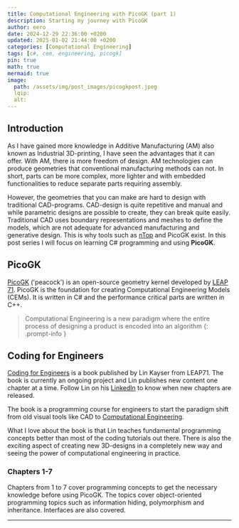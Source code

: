 ```yaml
---
title: Computational Engineering with PicoGK (part 1)
description: Starting my journey with PicoGK
author: eero
date: 2024-12-29 22:36:00 +0200
updated: 2025-01-02 21:44:00 +0200
categories: [Computational Engineering]
tags: [c#, cem, engineering, picogk]
pin: true
math: true
mermaid: true
image:
  path: /assets/img/post_images/picogkpost.jpeg
  lqip: 
  alt: 
---
```


## Introduction
As I have gained more knowledge in Additive Manufacturing (AM) also known as Industrial 3D-printing, I have seen the advantages that it can offer. With AM, there is more freedom of design. AM technologies can produce geometries that conventional manufacturing methods can not. In short, parts can be more complex, more lighter and with embedded functionalities to reduce separate parts requiring assembly.

However, the geometries that you can make are hard to design with traditional CAD-programs. CAD-design is quite repetitive and manual and while parametric designs are possible to create, they can break quite easily. Traditional CAD uses boundary representations and meshes to define the models, which are not adequate for advanced manufacturing and generative design. This is why tools such as [nTop][ntop] and PicoGK exist. In this post series I will focus on learning C# programming and using **PicoGK**.

## PicoGK
[PicoGK][picogk-github] ('peacock') is an open-source geometry kernel developed by [LEAP 71][leap-71]. PicoGK is the foundation for creating Computational Engineering Models (CEMs). It is written in C# and the performance critical parts are written in C++.

>Computational Engineering is a new paradigm where the entire process of designing a product is encoded into an algorithm
{: .prompt-info }

## Coding for Engineers
[Coding for Engineers][coding-for-engineers] is a book published by Lin Kayser from LEAP71. The book is currently an ongoing project and Lin publishes new content one chapter at a time. Follow Lin on his [LinkedIn][linn-kayser-linkedin] to know when new chapters are released.

The book is a programming course for engineers to start the paradigm shift from old visual tools like CAD to [Computational Engineering][computational-engineering].

What I love about the book is that Lin teaches fundamental programming concepts better than most of the coding tutorials out there. There is also the exciting aspect of creating new 3D-designs in a completely new way and seeing the power of computational engineering in practice.


### Chapters 1-7
Chapters from 1 to 7 cover programming concepts to get the necessary knowledge before using PicoGK. The topics cover object-oriented programming topics such as information hiding, polymorphism and inheritance. Interfaces are also covered.




------------
[picogk-github]: https://github.com/leap71/PicoGK/tree/main
[coding-for-engineers]: https://picogk.org/coding-for-engineers/TOC.html
[linn-kayser-linkedin]: https://www.linkedin.com/in/linkayser/recent-activity/all/
[leap-71]: https://leap71.com/
[computational-engineering]: https://leap71.com/computationalengineering/
[ntop]: https://www.ntop.com/
[picogk]: https://picogk.org/
